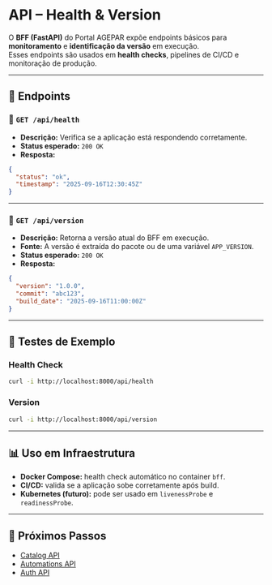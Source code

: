 # API – Health & Version

O **BFF (FastAPI)** do Portal AGEPAR expõe endpoints básicos para **monitoramento** e **identificação da versão** em execução.  
Esses endpoints são usados em **health checks**, pipelines de CI/CD e monitoração de produção.

---

## 📌 Endpoints

### 🔹 `GET /api/health`
- **Descrição:** Verifica se a aplicação está respondendo corretamente.  
- **Status esperado:** `200 OK`  
- **Resposta:**
```json
{
  "status": "ok",
  "timestamp": "2025-09-16T12:30:45Z"
}
````

---

### 🔹 `GET /api/version`

* **Descrição:** Retorna a versão atual do BFF em execução.
* **Fonte:** A versão é extraída do pacote ou de uma variável `APP_VERSION`.
* **Status esperado:** `200 OK`
* **Resposta:**

```json
{
  "version": "1.0.0",
  "commit": "abc123",
  "build_date": "2025-09-16T11:00:00Z"
}
```

---

## 🧪 Testes de Exemplo

### Health Check

```bash
curl -i http://localhost:8000/api/health
```

### Version

```bash
curl -i http://localhost:8000/api/version
```

---

## 📊 Uso em Infraestrutura

* **Docker Compose:** health check automático no container `bff`.
* **CI/CD:** valida se a aplicação sobe corretamente após build.
* **Kubernetes (futuro):** pode ser usado em `livenessProbe` e `readinessProbe`.

---

## 🚀 Próximos Passos

* [Catalog API](catalog.md)
* [Automations API](automations.md)
* [Auth API](auth.md)

